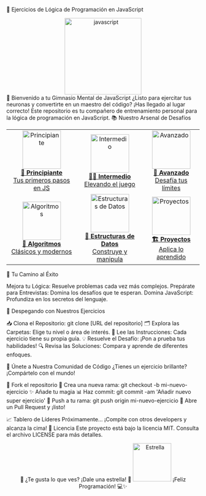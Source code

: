 🚀 Ejercicios de Lógica de Programación en JavaScript
<div align="center">
<img src="https://upload.wikimedia.org/wikipedia/commons/6/6a/JavaScript-logo.png" alt="javascript" width="200" height="200"/>
</div>
🌟 Bienvenido a tu Gimnasio Mental de JavaScript
¿Listo para ejercitar tus neuronas y convertirte en un maestro del código? ¡Has llegado al lugar correcto! Este repositorio es tu compañero de entrenamiento personal para la lógica de programación en JavaScript.
📚 Nuestro Arsenal de Desafíos
<table>
  <tr>
    <td align="center">
      <a href="./01-principiante">
        <img src="https://cdn-icons-png.flaticon.com/512/2936/2936690.png" alt="Principiante" width="100" height="100"/>
        <br><b>🐣 Principiante</b>
        <br>Tus primeros pasos en JS
      </a>
    </td>
    <td align="center">
      <a href="./02-intermedio">
        <img src="https://cdn-icons-png.flaticon.com/512/2936/2936886.png" alt="Intermedio" width="100" height="100"/>
        <br><b>🏃‍♂️ Intermedio</b>
        <br>Elevando el juego
      </a>
    </td>
    <td align="center">
      <a href="./03-avanzado">
        <img src="https://cdn-icons-png.flaticon.com/512/2936/2936744.png" alt="Avanzado" width="100" height="100"/>
        <br><b>🦅 Avanzado</b>
        <br>Desafía tus límites
      </a>
    </td>
  </tr>
  <tr>
    <td align="center">
      <a href="./04-algoritmos">
        <img src="https://cdn-icons-png.flaticon.com/512/2936/2936735.png" alt="Algoritmos" width="100" height="100"/>
        <br><b>🧮 Algoritmos</b>
        <br>Clásicos y modernos
      </a>
    </td>
    <td align="center">
      <a href="./05-estructuras-de-datos">
        <img src="https://cdn-icons-png.flaticon.com/512/2936/2936709.png" alt="Estructuras de Datos" width="100" height="100"/>
        <br><b>🌳 Estructuras de Datos</b>
        <br>Construye y manipula
      </a>
    </td>
    <td align="center">
      <a href="./06-proyectos">
        <img src="https://cdn-icons-png.flaticon.com/512/2936/2936674.png" alt="Proyectos" width="100" height="100"/>
        <br><b>🏗️ Proyectos</b>
        <br>Aplica lo aprendido
      </a>
    </td>
  </tr>
</table>
🎯 Tu Camino al Éxito

Mejora tu Lógica: Resuelve problemas cada vez más complejos.
Prepárate para Entrevistas: Domina los desafíos que te esperan.
Domina JavaScript: Profundiza en los secretos del lenguaje.

🚀 Despegando con Nuestros Ejercicios

📥 Clona el Repositorio: git clone [URL del repositorio]
🗂️ Explora las Carpetas: Elige tu nivel o área de interés.
📝 Lee las Instrucciones: Cada ejercicio tiene su propia guía.
💡 Resuelve el Desafío: ¡Pon a prueba tus habilidades!
🔍 Revisa las Soluciones: Compara y aprende de diferentes enfoques.

🤝 Únete a Nuestra Comunidad de Código
¿Tienes un ejercicio brillante? ¡Compártelo con el mundo!

🍴 Fork el repositorio
🌿 Crea una nueva rama: git checkout -b mi-nuevo-ejercicio
✨ Añade tu magia
📊 Haz commit: git commit -am 'Añadir nuevo super ejercicio'
🚀 Push a tu rama: git push origin mi-nuevo-ejercicio
🔀 Abre un Pull Request y ¡listo!

📈 Tablero de Líderes
Próximamente... ¡Compite con otros developers y alcanza la cima!
📜 Licencia
Este proyecto está bajo la licencia MIT. Consulta el archivo LICENSE para más detalles.
<div align="center">
🌟 ¿Te gusta lo que ves? ¡Dale una estrella! 🌟
<img src="https://upload.wikimedia.org/wikipedia/commons/thumb/9/99/Star_icon_stylized.svg/1024px-Star_icon_stylized.svg.png" alt="Estrella" width="100" height="100"/>
¡Feliz Programación! 💻✨
</div>
